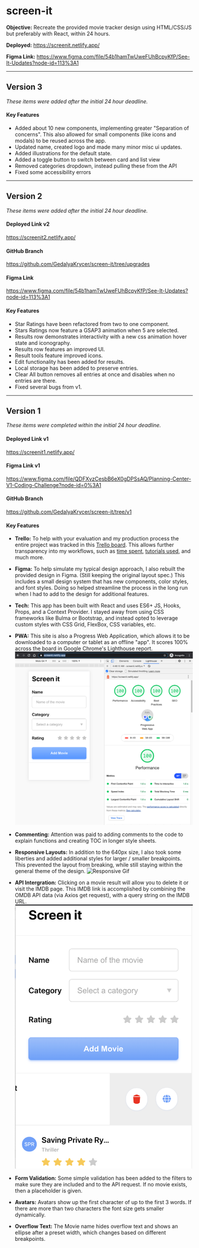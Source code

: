 # screen-it


**Objective:** Recreate the provided movie tracker design using HTML/CSS/JS but preferably with React, within 24 hours.

**Deployed:** https://screenit.netlify.app/

**Figma Link:** https://www.figma.com/file/54b1hamTwUweFUhBcpyKfP/See-It-Updates?node-id=113%3A1


---
## Version 3
*These items were added after the initial 24 hour deadline.* 

#### Key Features 

* Added about 10 new components, implementing greater "Separation of concerns". This also allowed for small components (like icons and modals) to be reused across the app. 
* Updated name, created logo and made many minor misc ui updates. 
* Added illustrations for the default state.
* Added a toggle button to switch between card and list view
* Removed categories dropdown, instead pulling these from the API
* Fixed some accessibility errors


---

## Version 2

*These items were added after the initial 24 hour deadline.* 

#### Deployed Link v2
https://screenit2.netlify.app/

#### GitHub Branch 
https://github.com/GedalyaKrycer/screen-it/tree/upgrades

#### Figma Link
https://www.figma.com/file/54b1hamTwUweFUhBcpyKfP/See-It-Updates?node-id=113%3A1


#### Key Features 

* Star Ratings have been refactored from two to one component. 
* Stars Ratings now feature a GSAP3 animation when 5 are selected. 
* Results row demonstrates interactivity with a new css animation hover state and iconography.
* Results row features an improved UI.
* Result tools feature improved icons.
* Edit functionality has been added for results.
* Local storage has been added to preserve entries. 
* Clear All button removes all entries at once and disables when no entries are there. 
* Fixed several bugs from v1.


---


## Version 1

*These items were completed within the initial 24 hour deadline.* 

#### Deployed Link v1
https://screenit1.netlify.app/

#### Figma Link v1
https://www.figma.com/file/QDFXvzCesbB6eX0gDPSsAQ/Planning-Center-V1-Coding-Challenge?node-id=0%3A1

#### GitHub Branch 
https://github.com/GedalyaKrycer/screen-it/tree/v1


#### Key Features 

* **Trello:** To help with your evaluation and my production process the entire project was tracked in this [Trello board](https://trello.com/b/s8Ciuzfa). This allows further transparency into my workflows, such as [time spent](https://trello.com/c/te2ZPyp6), [tutorials used](https://trello.com/c/ZQ6hs0bG), and much more. 

* **Figma:** To help simulate my typical design approach, I also rebuilt the provided design in Figma. (Still keeping the original layout spec.) This includes a small design system that has new components, color styles, and font styles. Doing so helped streamline the process in the long run when I had to add to the design for additional features. 

* **Tech:** This app has been built with React and uses ES6+ JS, Hooks, Props, and a Context Provider. I stayed away from using CSS frameworks like Bulma or Bootstrap, and instead opted to leverage custom styles with CSS Grid, FlexBox, CSS variables, etc.

* **PWA:** This site is also a Progress Web Application, which allows it to be downloaded to a computer or tablet as an offline "app". It scores 100% across the board in Google Chrome's Lighthouse report. 
![lighthouse report](./readme-assets/lighthouse-report.png) 

* **Commenting:** Attention was paid to adding comments to the code to explain functions and creating TOC in longer style sheets.

* **Responsive Layouts:** In addition to the 640px size, I also took some liberties and added additional styles for larger / smaller breakpoints. This prevented the layout from breaking, while still staying within the general theme of the design. 
![Responsive Gif](./readme-assets/responsive.gif)  

* **API Intergration:** Clicking on a movie result will allow you to delete it or visit the IMDB page. This IMDB link is accomplished by combining the OMDB API data (via Axios get request), with a query string on the IMDB URL. 
![Tools Gif](./readme-assets/tools.png)  

* **Form Validation:** Some simple validation has been added to the filters to make sure they are included and to the API request. If no movie exists, then a placeholder is given.

* **Avatars:** Avatars show up the first character of up to the first 3 words. If there are more than two characters the font size gets smaller dynamically. 

* **Overflow Text:** The Movie name hides overflow text and shows an ellipse after a preset width, which changes based on different breakpoints.


